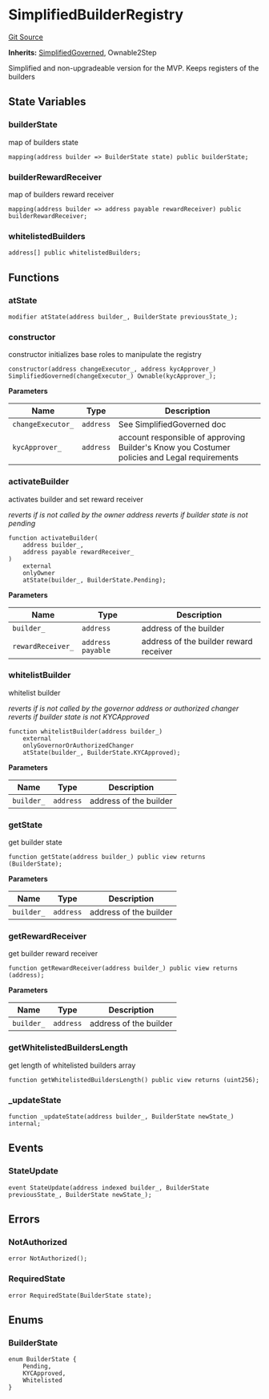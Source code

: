 # SimplifiedBuilderRegistry

[Git Source](https://github.com/rsksmart/builder-incentives-sc/blob/33911ca68a491fee724a3840f51836068065402e/src/mvp/SimplifiedBuilderRegistry.sol)

**Inherits:** [SimplifiedGoverned](/src/mvp/SimplifiedGoverned.sol/abstract.SimplifiedGoverned.md), Ownable2Step

Simplified and non-upgradeable version for the MVP. Keeps registers of the builders

## State Variables

### builderState

map of builders state

```solidity
mapping(address builder => BuilderState state) public builderState;
```

### builderRewardReceiver

map of builders reward receiver

```solidity
mapping(address builder => address payable rewardReceiver) public builderRewardReceiver;
```

### whitelistedBuilders

```solidity
address[] public whitelistedBuilders;
```

## Functions

### atState

```solidity
modifier atState(address builder_, BuilderState previousState_);
```

### constructor

constructor initializes base roles to manipulate the registry

```solidity
constructor(address changeExecutor_, address kycApprover_) SimplifiedGoverned(changeExecutor_) Ownable(kycApprover_);
```

**Parameters**

| Name              | Type      | Description                                                                                  |
| ----------------- | --------- | -------------------------------------------------------------------------------------------- |
| `changeExecutor_` | `address` | See SimplifiedGoverned doc                                                                   |
| `kycApprover_`    | `address` | account responsible of approving Builder's Know you Costumer policies and Legal requirements |

### activateBuilder

activates builder and set reward receiver

_reverts if is not called by the owner address reverts if builder state is not pending_

```solidity
function activateBuilder(
    address builder_,
    address payable rewardReceiver_
)
    external
    onlyOwner
    atState(builder_, BuilderState.Pending);
```

**Parameters**

| Name              | Type              | Description                            |
| ----------------- | ----------------- | -------------------------------------- |
| `builder_`        | `address`         | address of the builder                 |
| `rewardReceiver_` | `address payable` | address of the builder reward receiver |

### whitelistBuilder

whitelist builder

_reverts if is not called by the governor address or authorized changer reverts if builder state is not KYCApproved_

```solidity
function whitelistBuilder(address builder_)
    external
    onlyGovernorOrAuthorizedChanger
    atState(builder_, BuilderState.KYCApproved);
```

**Parameters**

| Name       | Type      | Description            |
| ---------- | --------- | ---------------------- |
| `builder_` | `address` | address of the builder |

### getState

get builder state

```solidity
function getState(address builder_) public view returns (BuilderState);
```

**Parameters**

| Name       | Type      | Description            |
| ---------- | --------- | ---------------------- |
| `builder_` | `address` | address of the builder |

### getRewardReceiver

get builder reward receiver

```solidity
function getRewardReceiver(address builder_) public view returns (address);
```

**Parameters**

| Name       | Type      | Description            |
| ---------- | --------- | ---------------------- |
| `builder_` | `address` | address of the builder |

### getWhitelistedBuildersLength

get length of whitelisted builders array

```solidity
function getWhitelistedBuildersLength() public view returns (uint256);
```

### \_updateState

```solidity
function _updateState(address builder_, BuilderState newState_) internal;
```

## Events

### StateUpdate

```solidity
event StateUpdate(address indexed builder_, BuilderState previousState_, BuilderState newState_);
```

## Errors

### NotAuthorized

```solidity
error NotAuthorized();
```

### RequiredState

```solidity
error RequiredState(BuilderState state);
```

## Enums

### BuilderState

```solidity
enum BuilderState {
    Pending,
    KYCApproved,
    Whitelisted
}
```
